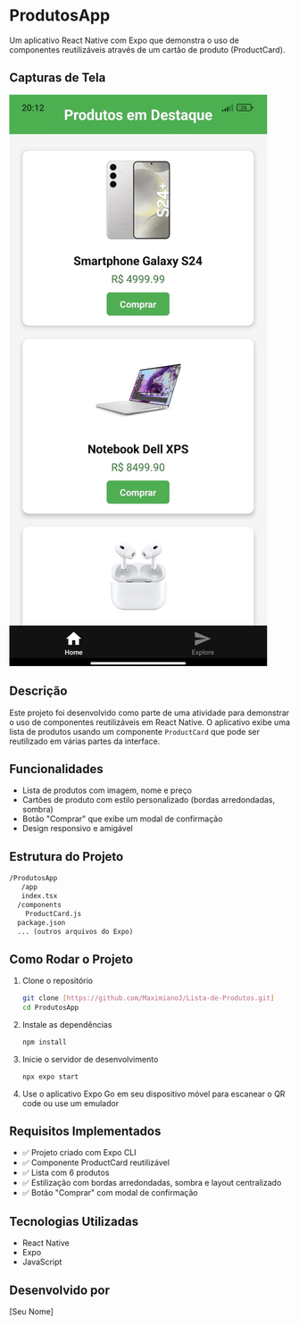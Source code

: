 # ProdutosApp

Um aplicativo React Native com Expo que demonstra o uso de componentes reutilizáveis através de um cartão de produto (ProductCard).

## Capturas de Tela

![Captura da tela do aplicativo](assets/images/Captura-de-Tela.jpg)

## Descrição

Este projeto foi desenvolvido como parte de uma atividade para demonstrar o uso de componentes reutilizáveis em React Native. O aplicativo exibe uma lista de produtos usando um componente `ProductCard` que pode ser reutilizado em várias partes da interface.

## Funcionalidades

- Lista de produtos com imagem, nome e preço
- Cartões de produto com estilo personalizado (bordas arredondadas, sombra)
- Botão "Comprar" que exibe um modal de confirmação
- Design responsivo e amigável

## Estrutura do Projeto

```
/ProdutosApp
   /app
   index.tsx
  /components
    ProductCard.js
  package.json
  ... (outros arquivos do Expo)
```

## Como Rodar o Projeto

1. Clone o repositório
   ```bash
   git clone [https://github.com/MaximianoJ/Lista-de-Produtos.git]
   cd ProdutosApp
   ```

2. Instale as dependências
   ```bash
   npm install
   ```

3. Inicie o servidor de desenvolvimento
   ```bash
   npx expo start
   ```

4. Use o aplicativo Expo Go em seu dispositivo móvel para escanear o QR code ou use um emulador

## Requisitos Implementados

- ✅ Projeto criado com Expo CLI
- ✅ Componente ProductCard reutilizável
- ✅ Lista com 6 produtos
- ✅ Estilização com bordas arredondadas, sombra e layout centralizado
- ✅ Botão "Comprar" com modal de confirmação

## Tecnologias Utilizadas

- React Native
- Expo
- JavaScript

## Desenvolvido por

[Seu Nome]
